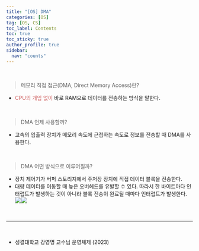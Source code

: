 ```yaml
---
title: "[OS] DMA"
categories: [OS]
tag: [OS, CS]
toc_label: Contents
toc: true
toc_sticky: true
author_profile: true
sidebar:
  nav: "counts"
---
```


<br>

> 메모리 직접 접근(DMA, Direct Memory Access)란?

- <span style="color:indianred">CPU의 개입 없이</span> 바로 RAM으로 데이터를 전송하는 방식을 말한다.

<br>

> DMA 언제 사용할까?

- 고속의 입출력 장치가 메모리 속도에 근접하는 속도로 정보를 전송할 때 DMA를 사용한다.

<br>

> DMA 어떤 방식으로 이루어질까?

- 장치 제어기가 버퍼 스토리지에서 주저장 장치에 직접 데이터 블록을 전송한다.
- 대량 데이터를 이동할 때 높은 오버헤드를 유발할 수 있다. 따라서 한 바이트마다 인터럽트가 발생하는 것이 아니라 블록 전송이 완료될 때마다 인터럽트가 발생한다.
  ![](https://velog.velcdn.com/images/sieunpark/post/81558417-1fb1-4228-ba94-deb87ae0af6a/image.png)![](https://velog.velcdn.com/images/sieunpark/post/6db17f01-4d01-435c-bcf1-93e608a1210f/image.png)

<br>

---

<br>

- 성결대학교 강영명 교수님 운영체제 (2023)
